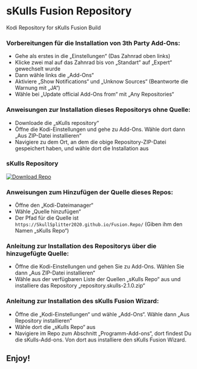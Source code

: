 # sKulls Fusion Repository
Kodi Repository for sKulls Fusion Build



### Vorbereitungen für die Installation von 3th Party Add-Ons:

<ul>
    <li>Gehe als erstes in die „Einstellungen“ (Das Zahnrad oben links)</li>
    <li>Klicke zwei mal auf das Zahnrad bis von „Standart“ auf „Expert“ gewechselt wurde</li>
    <li>Dann wähle links die „Add-Ons“</li>
    <li>Aktiviere „Show Notifications“ und „Unknow Sources“ (Beantworte die Warnung mit „JA“)</li>
    <li>Wähle bei „Update official Add-Ons from“ mit „Any Repositories“</li>
</ul>



### Anweisungen zur Installation dieses Repositorys ohne Quelle:

<ul>
    <li>Downloade die „sKulls repository“</li>
    <li>Öffne die Kodi-Einstellungen und gehe zu Add-Ons. Wähle dort dann „Aus ZIP-Datei installieren“</li>
    <li>Navigiere zu dem Ort, an dem die obige Repository-ZIP-Datei gespeichert haben, und wähle dort die Installation aus</li>
</ul>

### sKulls Repository
[![Download Repo](https://img.shields.io/badge/Download-Repo-blue.svg?style=for-the-badge)](https://SkullSplitter2020.github.io/Fusion.Repo/assets/repository.skulls-2.1.0.zip)



### Anweisungen zum Hinzufügen der Quelle dieses Repos:

<ul>
    <li>Öffne den „Kodi-Dateimanager“</li>
    <li>Wähle „Quelle hinzufügen“</li>
    <li>Der Pfad für die Quelle ist <code>https://SkullSplitter2020.github.io/Fusion.Repo/</code>
        (Giben ihm den Namen „sKulls Repo“)</li>
</ul>  



### Anleitung zur Installation des Repositorys über die hinzugefügte Quelle:

<ul>
    <li>Öffne die Kodi-Einstellungen und gehen Sie zu Add-Ons. Wählen Sie dann „Aus ZIP-Datei installieren“</li>
    <li>Wähle aus der verfügbaren Liste der Quellen „sKulls Repo“ aus und
        installiere das Repository „repository.skulls-2.1.0.zip“</li>
</ul>



### Anleitung zur Installation des sKulls Fusion Wizard:

<ul>
    <li>Öffne die „Kodi-Einstellungen“ und wähle „Add-Ons“. Wähle dann „Aus Repository installieren“</li>
    <li>Wähle dort die „sKulls Repo“ aus</li>
    <li>Navigiere im Repo zum Abschnitt „Programm-Add-ons“, dort findest Du die sKulls-Add-ons.
        Von dort aus installiere den sKulls Fusion Wizard.</li>
</ul>



## Enjoy!
